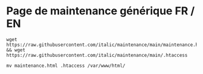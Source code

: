 # Page de maintenance générique FR / EN

```
wget https://raw.githubusercontent.com/italic/maintenance/main/maintenance.html && wget https://raw.githubusercontent.com/italic/maintenance/main/.htaccess

mv maintenance.html .htaccess /var/www/html/
```
